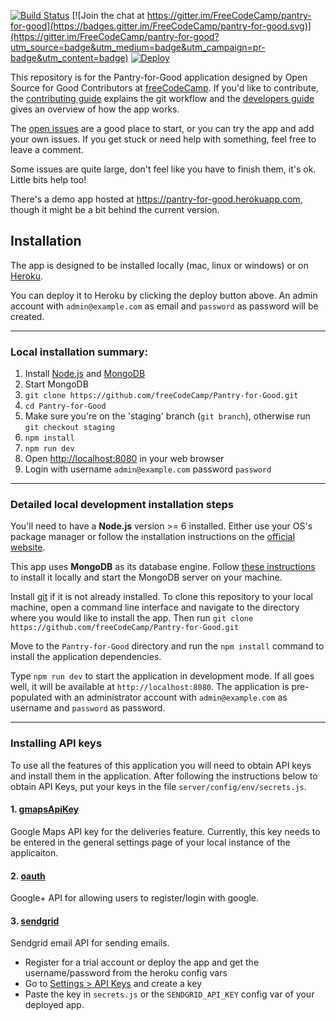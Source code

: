 [![Build Status](https://travis-ci.org/freeCodeCamp/pantry-for-good.svg?branch=staging)](https://travis-ci.org/freeCodeCamp/pantry-for-good)
[![Join the chat at https://gitter.im/FreeCodeCamp/pantry-for-good](https://badges.gitter.im/FreeCodeCamp/pantry-for-good.svg)](https://gitter.im/FreeCodeCamp/pantry-for-good?utm_source=badge&utm_medium=badge&utm_campaign=pr-badge&utm_content=badge)
[![Deploy](https://www.herokucdn.com/deploy/button.svg)](https://heroku.com/deploy?template=https://github.com/freeCodeCamp/Pantry-for-Good/tree/staging)

This repository is for the Pantry-for-Good application designed by Open Source for Good Contributors at [freeCodeCamp](http://www.freecodecamp.com). If you'd like to contribute, the [contributing guide](CONTRIBUTING.md) explains the git workflow and the [developers guide](https://github.com/freeCodeCamp/pantry-for-good/wiki/developer's-guide) gives an overview of how the app works.

The [open issues](https://github.com/freeCodeCamp/pantry-for-good/issues) are a good place to start, or you can try the app and add your own issues. If you get stuck or need help with something, feel free to leave a comment.

Some issues are quite large, don't feel like you have to finish them, it's ok. Little bits help too!

There's a demo app hosted at https://pantry-for-good.herokuapp.com, though it might be a bit behind the current version.

## Installation

The app is designed to be installed locally (mac, linux or windows) or on [Heroku](https://www.heroku.com).

You can deploy it to Heroku by clicking the deploy button above. An admin account with `admin@example.com` as email and `password` as password will be created.

------------
### Local installation summary:
1. Install [Node.js](http://nodejs.org) and [MongoDB](https://docs.mongodb.com/manual/installation/#mongodb-community-edition)
2. Start MongoDB
3. `git clone https://github.com/freeCodeCamp/Pantry-for-Good.git`
4. `cd Pantry-for-Good`
5. Make sure you're on the 'staging' branch (`git branch`), otherwise run `git checkout staging`
6. `npm install`
7. `npm run dev`
8. Open <http://localhost:8080> in your web browser
9. Login with username `admin@example.com` password `password`

------------
### Detailed local development installation steps

You'll need to have a **Node.js** version >= 6 installed. Either use your OS's package manager or follow the installation instructions on the [official website](http://nodejs.org).

This app uses **MongoDB** as its database engine. Follow [these instructions](https://docs.mongodb.com/manual/installation/#mongodb-community-edition) to install it locally and start the MongoDB server on your machine.

Install [git](https://git-scm.com/book/en/v2/Getting-Started-Installing-Git) if it is not already installed. To clone this repository to your local machine, open a command line interface and navigate to the directory where you would like to install the app. Then run
`git clone https://github.com/freeCodeCamp/Pantry-for-Good.git`

Move to the `Pantry-for-Good` directory and run the `npm install` command to install the application dependencies.

Type `npm run dev` to start the application in development mode. If all goes well, it will be available at `http://localhost:8080`.  The application is pre-populated with an administrator account with `admin@example.com` as username  and `password` as password.


------------
### Installing API keys

To use all the features of this application you will need to obtain API keys and install them in the application. After following the instructions below to obtain API Keys, put your keys in the file `server/config/env/secrets.js`.

#### 1. [gmapsApiKey](https://developers.google.com/maps/documentation/javascript/get-api-key)
Google Maps API key for the deliveries feature. Currently, this key needs to be entered in the general settings page of your local instance of the applicaiton.
#### 2. [oauth](https://developers.google.com/identity/sign-in/web/devconsole-project)
Google+ API for allowing users to register/login with google.
#### 3. [sendgrid](https://sendgrid.com)
Sendgrid email API for sending emails.
- Register for a trial account or deploy the app and get the username/password from the heroku config vars
- Go to [Settings > API Keys](https://app.sendgrid.com/settings/api_keys) and create a key
- Paste the key in `secrets.js` or the `SENDGRID_API_KEY` config var of your deployed app.
